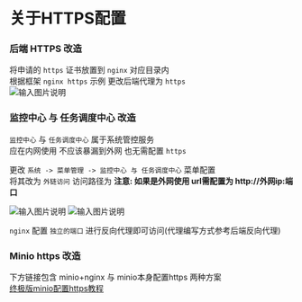 # 关于HTTPS配置
### 后端 HTTPS 改造

将申请的 `https` 证书放置到 `nginx` 对应目录内<br>
根据框架 `nginx https` 示例 更改后端代理为 `https`<br>
![输入图片说明](https://images.gitee.com/uploads/images/2022/0224/133009_fe894cb4_1766278.png "屏幕截图.png")

### 监控中心 与 任务调度中心 改造

`监控中心` 与 `任务调度中心` 属于系统管控服务<br>
应在内网使用 不应该暴漏到外网 也无需配置 `https`

更改 `系统 -> 菜单管理 -> 监控中心 与 任务调度中心` 菜单配置<br>
将其改为 `外链访问` 访问路径为 **注意: 如果是外网使用 url需配置为 http://外网ip:端口**

![输入图片说明](https://images.gitee.com/uploads/images/2022/0224/133815_bd7d83d3_1766278.png "屏幕截图.png")
![输入图片说明](https://images.gitee.com/uploads/images/2022/0224/133830_8e740661_1766278.png "屏幕截图.png")

`nginx` 配置 `独立的端口` 进行反向代理即可访问(代理编写方式参考后端反向代理)

### Minio https 改造

下方链接包含 minio+nginx 与 minio本身配置https 两种方案<br>
[终极版minio配置https教程](https://blog.csdn.net/Michelle_Zhong/article/details/126484358)